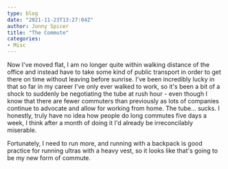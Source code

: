 ```yaml
---
type: blog
date: "2021-11-23T13:27:04Z"
author: Jonny Spicer
title: "The Commute"
categories:
- Misc
---
```

Now I've moved flat, I am no longer quite within walking distance of the office and instead have to take some kind of public transport in order to get there on time without leaving before sunrise. I've been incredibly lucky
in that so far in my career I've only ever walked to work, so it's been a bit of a shock to suddenly be negotiating the tube at rush hour - even though I know that there are fewer commuters than previously as lots of companies
continue to advocate and allow for working from home. The tube... sucks. I honestly, truly have no idea how people do long commutes five days a week, I think after a month of doing it I'd already be irreconcilably miserable.

Fortunately, I need to run more, and running with a backpack is good practice for running ultras with a heavy vest, so it looks like that's going to be my new form of commute.

